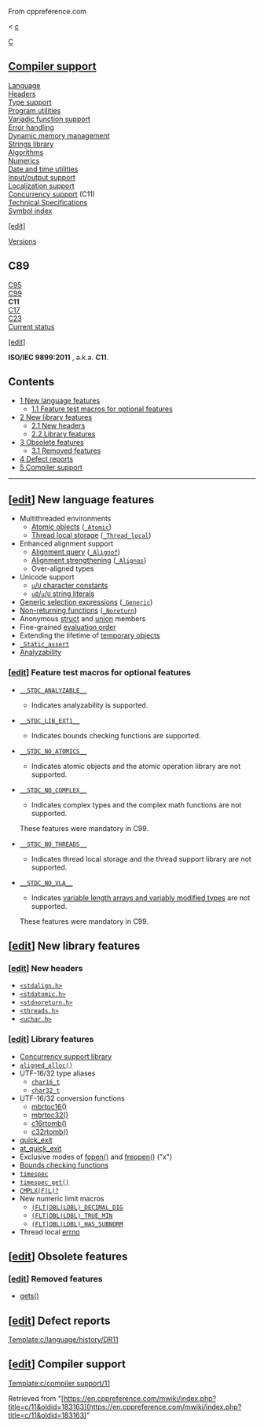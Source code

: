From cppreference.com

< [c](../c.html "c")

[ C](../c.html "c")

[Compiler support](compiler_support.html "c/compiler support")  
---  
[Language](language.html "c/language")  
[Headers](header.html "c/header")  
[Type support](types.html "c/types")  
[Program utilities](program.html "c/program")  
[Variadic function support](variadic.html "c/variadic")  
[Error handling](error.html "c/error")  
[Dynamic memory management](memory.html "c/memory")  
[Strings library](string.html "c/string")  
[Algorithms](algorithm.html "c/algorithm")  
[Numerics](numeric.html "c/numeric")  
[Date and time utilities](chrono.html "c/chrono")  
[Input/output support](io.html "c/io")  
[Localization support](locale.html "c/locale")  
[Concurrency support](thread.html "c/thread") (C11)  
[Technical Specifications](experimental.html "c/experimental")  
[Symbol index](index.html "c/symbol index")  
  
[[edit]](https://en.cppreference.com/mwiki/index.php?title=Template:c/navbar_content&action=edit)

[ Versions](language/history.html "c/language/history")

C89  
---  
[C95](95.html "c/95")  
[C99](99.html "c/99")  
**C11**  
[C17](17.html "c/17")  
[C23](23.html "c/23")  
[Current status](current_status.html "c/current status")  
  
[[edit]](https://en.cppreference.com/mwiki/index.php?title=Template:c/version/navbar_content&action=edit)

**ISO/IEC 9899:2011** , a.k.a. **C11**. 

## Contents

  * [1 New language features](11.html#New_language_features)
    * [1.1 Feature test macros for optional features](11.html#Feature_test_macros_for_optional_features)
  * [2 New library features](11.html#New_library_features)
    * [2.1 New headers](11.html#New_headers)
    * [2.2 Library features](11.html#Library_features)
  * [3 Obsolete features](11.html#Obsolete_features)
    * [3.1 Removed features](11.html#Removed_features)
  * [4 Defect reports](11.html#Defect_reports)
  * [5 Compiler support](11.html#Compiler_support)

  
---  
  
## [[edit](https://en.cppreference.com/mwiki/index.php?title=c/11&action=edit&section=1 "Edit section: New language features")] New language features

  * Multithreaded environments 
    * [Atomic objects](language/atomic.html "c/language/atomic") ([`_Atomic`](keyword/_Atomic.html "c/keyword/ Atomic")) 
    * [Thread local storage](language/storage_class_specifiers.html#Storage_duration "c/language/storage duration") ([`_Thread_local`](keyword/_Thread_local.html "c/keyword/ Thread local")) 
  * Enhanced alignment support 
    * [Alignment query](language/alignof.html "c/language/ Alignof") ([`_Alignof`](keyword/_Alignof.html "c/keyword/ Alignof")) 
    * [Alignment strengthening](language/alignas.html "c/language/ Alignas") ([`_Alignas`](keyword/_Alignas.html "c/keyword/ Alignas")) 
    * Over-aligned types 
  * Unicode support 
    * [`u`/`U` character constants](language/character_constant.html "c/language/character constant")
    * [`u8`/`u`/`U` string literals](language/string_literal.html "c/language/string literal")
  * [Generic selection expressions](language/generic.html "c/language/generic") ([`_Generic`](keyword/_Generic.html "c/keyword/ Generic")) 
  * [Non-returning functions](language/noreturn.html "c/language/ Noreturn") ([`_Noreturn`](keyword/_Noreturn.html "c/keyword/ Noreturn")) 
  * Anonymous [struct](language/struct.html "c/language/struct") and [union](language/union.html "c/language/union") members 
  * Fine-grained [evaluation order](language/eval_order.html "c/language/eval order")
  * Extending the lifetime of [temporary objects](language/lifetime.html#Temporary_lifetime "c/language/lifetime")
  * [`_Static_assert`](language/static_assert.html "c/language/ Static assert")
  * [Analyzability](language/analyzability.html "c/language/analyzability")



### [[edit](https://en.cppreference.com/mwiki/index.php?title=c/11&action=edit&section=2 "Edit section: Feature test macros for optional features")] Feature test macros for optional features

  * [`__STDC_ANALYZABLE__`](preprocessor/replace.html "c/preprocessor/replace")
    * Indicates analyzability is supported. 
  * [`__STDC_LIB_EXT1__`](preprocessor/replace.html "c/preprocessor/replace")
    * Indicates bounds checking functions are supported. 
  * [`__STDC_NO_ATOMICS__`](preprocessor/replace.html "c/preprocessor/replace")
    * Indicates atomic objects and the atomic operation library are not supported. 
  * [`__STDC_NO_COMPLEX__`](preprocessor/replace.html "c/preprocessor/replace")
    * Indicates complex types and the complex math functions are not supported. 

     These features were mandatory in C99. 
  * [`__STDC_NO_THREADS__`](preprocessor/replace.html "c/preprocessor/replace")
    * Indicates thread local storage and the thread support library are not supported. 
  * [`__STDC_NO_VLA__`](preprocessor/replace.html "c/preprocessor/replace")
    * Indicates [variable length arrays and variably modified types](language/array.html#Variable-length_arrays "c/language/array") are not supported. 

     These features were mandatory in C99. 



## [[edit](https://en.cppreference.com/mwiki/index.php?title=c/11&action=edit&section=3 "Edit section: New library features")] New library features

### [[edit](https://en.cppreference.com/mwiki/index.php?title=c/11&action=edit&section=4 "Edit section: New headers")] New headers

  * [`<stdalign.h>`](header/stdalign.html "c/header/stdalign")
  * [`<stdatomic.h>`](header/stdatomic.html "c/header/stdatomic")
  * [`<stdnoreturn.h>`](header/stdnoreturn.html "c/header/stdnoreturn")
  * [`<threads.h>`](header/threads.html "c/header/threads")
  * [`<uchar.h>`](header/uchar.html "c/header/uchar")



### [[edit](https://en.cppreference.com/mwiki/index.php?title=c/11&action=edit&section=5 "Edit section: Library features")] Library features

  * [Concurrency support library](thread.html "c/thread")
  * [`aligned_alloc()`](memory/aligned_alloc.html "c/memory/aligned alloc")
  * UTF-16/32 type aliases 
    * [`char16_t`](string/multibyte/char16_t.html "c/string/multibyte/char16 t")
    * [`char32_t`](string/multibyte/char32_t.html "c/string/multibyte/char32 t")
  * UTF-16/32 conversion functions 
    * [mbrtoc16()](string/multibyte/mbrtoc16.html "c/string/multibyte/mbrtoc16")
    * [mbrtoc32()](string/multibyte/mbrtoc32.html "c/string/multibyte/mbrtoc32")
    * [c16rtomb()](string/multibyte/c16rtomb.html "c/string/multibyte/c16rtomb")
    * [c32rtomb()](string/multibyte/c32rtomb.html "c/string/multibyte/c32rtomb")
  * [quick_exit](program/quick_exit.html "c/program/quick exit")
  * [at_quick_exit](program/at_quick_exit.html "c/program/at quick exit")
  * Exclusive modes of [fopen()](io/fopen.html "c/io/fopen") and [freopen()](io/freopen.html "c/io/freopen") ("x") 
  * [Bounds checking functions](error.html#Bounds_checking "c/error")
  * [`timespec`](chrono/timespec.html "c/chrono/timespec")
  * [`timespec_get()`](chrono/timespec_get.html "c/chrono/timespec get")
  * [`CMPLX(F|L)?`](numeric/complex/CMPLX.html "c/numeric/complex/CMPLX")
  * New numeric limit macros 
    * [`(FLT|DBL|LDBL)_DECIMAL_DIG`](types/limits.html "c/types/limits")
    * [`(FLT|DBL|LDBL)_TRUE_MIN`](types/limits.html "c/types/limits")
    * [`(FLT|DBL|LDBL)_HAS_SUBNORM`](types/limits.html "c/types/limits")
  * Thread local [errno](error/errno.html "c/error/errno")



## [[edit](https://en.cppreference.com/mwiki/index.php?title=c/11&action=edit&section=6 "Edit section: Obsolete features")] Obsolete features

### [[edit](https://en.cppreference.com/mwiki/index.php?title=c/11&action=edit&section=7 "Edit section: Removed features")] Removed features

  * [gets()](io/gets.html "c/io/gets")



## [[edit](https://en.cppreference.com/mwiki/index.php?title=c/11&action=edit&section=8 "Edit section: Defect reports")] Defect reports

[Template:c/language/history/DR11](https://en.cppreference.com/mwiki/index.php?title=Template:c/language/history/DR11&action=edit&redlink=1 "Template:c/language/history/DR11 \(page does not exist\)")

## [[edit](https://en.cppreference.com/mwiki/index.php?title=c/11&action=edit&section=9 "Edit section: Compiler support")] Compiler support

[Template:c/compiler support/11](https://en.cppreference.com/mwiki/index.php?title=Template:c/compiler_support/11&action=edit&redlink=1 "Template:c/compiler support/11 \(page does not exist\)")

Retrieved from "[https://en.cppreference.com/mwiki/index.php?title=c/11&oldid=183163](https://en.cppreference.com/mwiki/index.php?title=c/11&oldid=183163)" 
